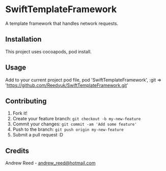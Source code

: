 # SwiftTemplateFramework

A template framework that handles network requests.

## Installation

This project uses cocoapods, pod install.

## Usage

Add to your current project pod file, 
pod 'SwiftTemplateFramework', :git => 'https://github.com/Reedyuk/SwiftTemplateFramework.git'

## Contributing

1. Fork it!
2. Create your feature branch: `git checkout -b my-new-feature`
3. Commit your changes: `git commit -am 'Add some feature'`
4. Push to the branch: `git push origin my-new-feature`
5. Submit a pull request :D

## Credits

Andrew Reed - andrew_reed@hotmail.com
